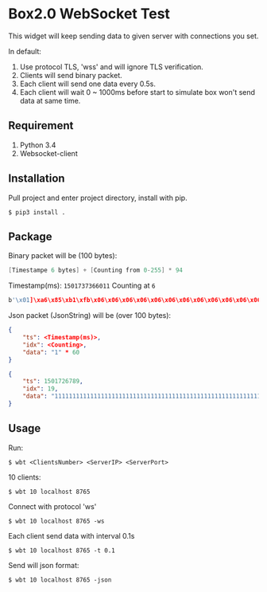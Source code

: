 # Box2.0 WebSocket Test

This widget will keep sending data to given server with connections you set.

In default:

1. Use protocol TLS, 'wss' and will ignore TLS verification.
2. Clients will send binary packet.
3. Each client will send one data every 0.5s.
4. Each client will wait 0 ~ 1000ms before start to simulate box won't send data at same time.

## Requirement

1. Python 3.4
2. Websocket-client

## Installation

Pull project and enter project directory, install with pip.

```shell
$ pip3 install .
```

## Package

Binary packet will be (100 bytes):

```c
[Timestampe 6 bytes] + [Counting from 0-255] * 94
```

Timestamp(ms): `1501737366011` Counting at `6`

```c
b'\x01]\xa6\x85\xb1\xfb\x06\x06\x06\x06\x06\x06\x06\x06\x06\x06\x06\x06\x06\x06\x06\x06\x06\x06\x06\x06\x06\x06\x06\x06\x06\x06\x06\x06\x06\x06\x06\x06\x06\x06\x06\x06\x06\x06\x06\x06\x06\x06\x06\x06\x06\x06\x06\x06\x06\x06\x06\x06\x06\x06\x06\x06\x06\x06\x06\x06\x06\x06\x06\x06\x06\x06\x06\x06\x06\x06\x06\x06\x06\x06\x06\x06\x06\x06\x06\x06\x06\x06\x06\x06\x06\x06\x06\x06\x06\x06\x06\x06\x06\x06'
```

Json packet (JsonString) will be (over 100 bytes):

```json
{
    "ts": <Timestamp(ms)>,
    "idx": <Counting>,
    "data": "1" * 60
}
```

```json
{
	"ts": 1501726789,
	"idx": 19,
	"data": "111111111111111111111111111111111111111111111111111111111111"
}
```



## Usage

Run:

```shell
$ wbt <ClientsNumber> <ServerIP> <ServerPort>
```

10 clients:

```shell
$ wbt 10 localhost 8765
```

Connect with protocol 'ws'

```shell
$ wbt 10 localhost 8765 -ws
```

Each client send data with interval 0.1s

```shell
$ wbt 10 localhost 8765 -t 0.1
```

Send will json format:

```shell
$ wbt 10 localhost 8765 -json
```
